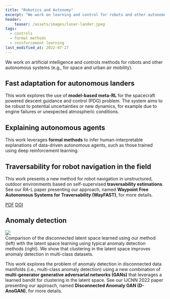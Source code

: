 ```yaml
---
title: "Robotics and Autonomy"
excerpt: "We work on learning and control for robots and other autonomous systems."
header:
    teaser: /assets/images/lunar-lander.jpeg
tags:
  - controls
  - formal methods
  - reinforcement learning
last_modified_at: 2022-07-27
---
```


We work on artificial intelligence and controls methods for robots and other autonomous systems (e.g., for space and urban air mobility).

## Fast adaptation for autonomous landers

This work explores the use of **model-based meta-RL** for the spacecraft powered descent guidance and control (PDG) problem. The system aims to be robust to potential uncertainties or new dynamics, for example due to engine failures or unexpected atmospheric conditions.

## Explaining autonomous agents

This work leverages **formal methods** to infer human-interpretable explanations of data-driven autonomous agents, such as those trained using deep reinforcement learning.

## Traversability for robot navigation in the field

This work presents a new method for robot navigation in unstructured, outdoor environments based on self-supervised **traversability estimations**. See our RA-L paper presenting our approach, named **Waypoint Free Autonomous Systems for Traversability (WayFAST)**, for more details.

<div class="row">
    <a href="https://arxiv.org/pdf/2203.12071.pdf" class="button_general">PDF</a>
    <a href="https://doi.org/10.1109/LRA.2022.3193464" class="button_general">DOI</a>
</div>

## Anomaly detection

<figure-full-caption>
	<a href="{{ site.url }}{{ site.baseurl }}/assets/images/d-anogan.jpg"><img src="{{ site.url }}{{ site.baseurl }}/assets/images/d-anogan.jpg"></a>
	<figcaption>Comparison of the disconnected latent space learned using our method (left) with the latent space learning using typical anomaly detection methods (right). We show that clustering in the latent space improves anomaly detection in multi-class datasets.</figcaption>
</figure-full-caption>

This work explores the problem of anomaly detection in disconnected data manifolds (i.e., multi-class anomaly detection) using a new combination of **multi-generator generative adversarial networks (GANs)** that leverages a learned bandit for clustering in the latent space. See our IJCNN 2022 paper presenting our approach, named **Disconnected Anomaly GAN (D-AnoGAN)**, for more details.

